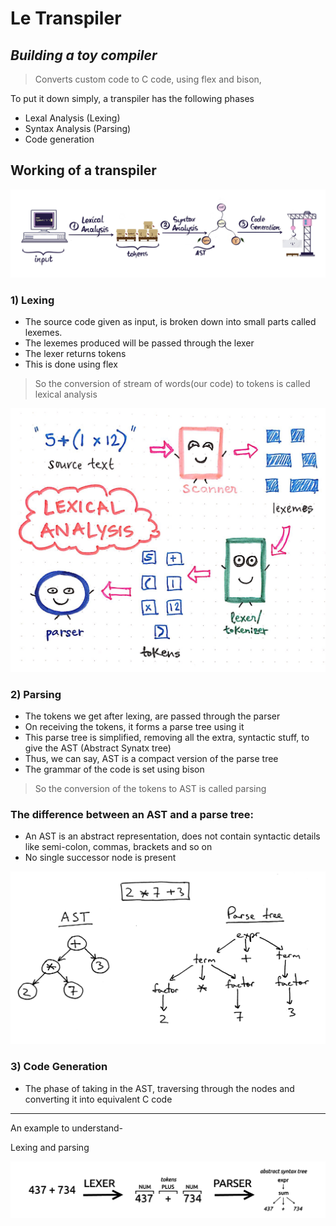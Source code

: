 # Le Transpiler
## _Building a toy compiler_

>Converts custom code to C code, using flex and bison, 

To put it down simply, a transpiler has the following phases
- Lexal Analysis (Lexing)
- Syntax Analysis (Parsing)
- Code generation

## Working of a transpiler

![working](/images/working.png)

### 1) **Lexing**

- The source code given as input, is broken down into small parts called lexemes.
- The lexemes produced will be passed through the lexer 
- The lexer returns tokens
- This is done using flex

>So the conversion of stream of words(our code) to tokens is called lexical analysis

![phases](/images/phases.jpeg)

### 2) **Parsing**


- The tokens we get after lexing, are passed through the parser
- On receiving the tokens, it forms a parse tree using it
- This parse tree is simplified, removing all the extra, syntactic stuff, to give the AST (Abstract Synatx tree)
- Thus, we can say, AST is a compact version of the parse tree
- The grammar of the code is set using bison

>So the conversion of the tokens to AST is called parsing

### The difference between an AST and a parse tree:
- An AST is an abstract representation, does not contain syntactic details like semi-colon, commas, brackets and so on
- No single successor node is present

![parsing](/images/ast.png)

### 3) **Code Generation**

- The phase of taking in the AST, traversing through the nodes and converting it into equivalent C code
 

 ---
 An example to understand-
 
 Lexing and parsing


 ![example](/images/example.png)



